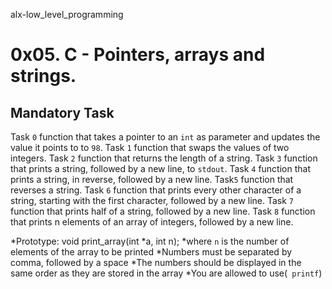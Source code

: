 alx-low_level_programming
# 0x05. C - Pointers, arrays and strings.

## Mandatory Task
Task `0`  function that takes a pointer to an `int` as parameter and updates the value it points to to `98`.
Task `1` function that swaps the values of two integers.
Task `2` function that returns the length of a string.
Task `3`  function that prints a string, followed by a new line, to `stdout`.
Task `4` function that prints a string, in reverse, followed by a new line.
Task`5` function that reverses a string.
Task `6` function that prints every other character of a string, starting with the first character, followed by a new line.
Task `7`  function that prints half of a string, followed by a new line.
Task `8` function that prints n elements of an array of integers, followed by a new line.

*Prototype: void print_array(int *a, int n);
*where `n` is the number of elements of the array to be printed
*Numbers must be separated by comma, followed by a space
*The numbers should be displayed in the same order as they are stored in the array
*You are allowed to use(` printf`)

